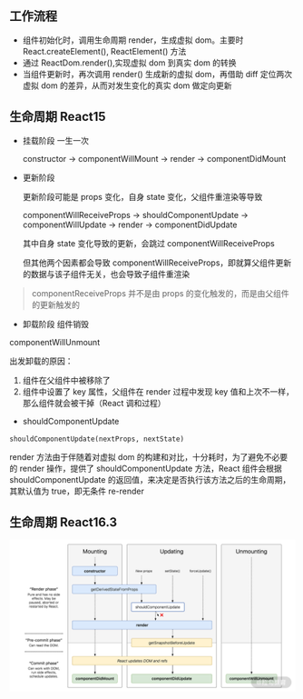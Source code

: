 ## 工作流程

- 组件初始化时，调用生命周期 render，生成虚拟 dom。主要时 React.createElement(), ReactElement() 方法
- 通过 ReactDom.render(),实现虚拟 dom 到真实 dom 的转换
- 当组件更新时，再次调用 render() 生成新的虚拟 dom，再借助 diff 定位两次虚拟 dom 的差异，从而对发生变化的真实 dom 做定向更新

## 生命周期 React15

- 挂载阶段 一生一次

  constructor -> componentWillMount -> render -> componentDidMount

- 更新阶段

  更新阶段可能是 props 变化，自身 state 变化，父组件重渲染等导致

  componentWillReceiveProps -> shouldComponentUpdate -> componentWillUpdate -> render -> componentDidUpdate

  其中自身 state 变化导致的更新，会跳过 componentWillReceiveProps

  但其他两个因素都会导致 componentWillReceiveProps，即就算父组件更新的数据与该子组件无关，也会导致子组件重渲染

> componentReceiveProps 并不是由 props 的变化触发的，而是由父组件的更新触发的

- 卸载阶段 组件销毁

componentWillUnmount

出发卸载的原因：

1. 组件在父组件中被移除了
2. 组件中设置了 key 属性，父组件在 render 过程中发现 key 值和上次不一样，那么组件就会被干掉（React 调和过程）

- shouldComponentUpdate

```
shouldComponentUpdate(nextProps, nextState)
```

render 方法由于伴随着对虚拟 dom 的构建和对比，十分耗时，为了避免不必要的 render 操作，提供了 shouldComponentUpdate 方法，React 组件会根据 shouldComponentUpdate 的返回值，来决定是否执行该方法之后的生命周期，其默认值为 true，即无条件 re-render

## 生命周期 React16.3

![react16.3](./life_react16.3.png)
